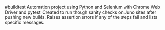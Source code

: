 #buildtest
Automation project using Python and Selenium with Chrome Web Driver and pytest. Created to run though sanity checks on Juno sites after pushing
new builds. Raises assertion errors if any of the steps fail and lists specific messages.
